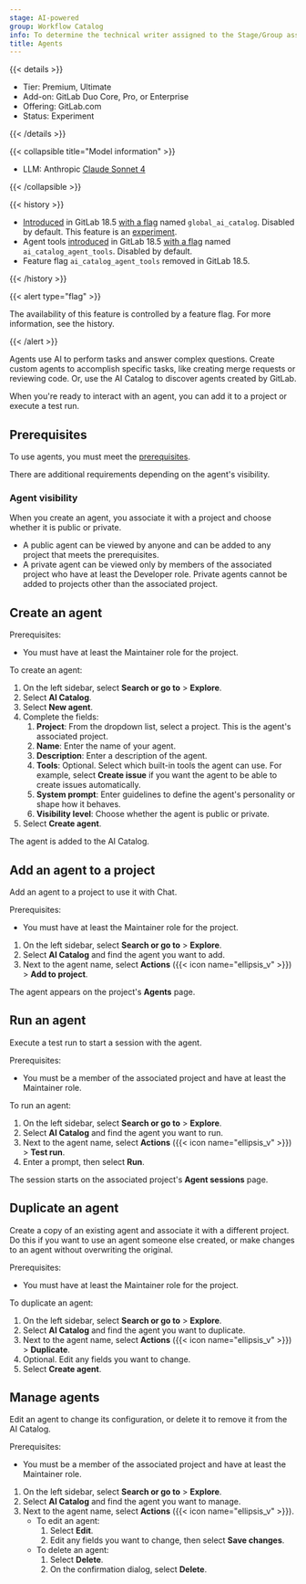 ```yaml
---
stage: AI-powered
group: Workflow Catalog
info: To determine the technical writer assigned to the Stage/Group associated with this page, see https://handbook.gitlab.com/handbook/product/ux/technical-writing/#assignments
title: Agents
---
```


{{< details >}}

- Tier: Premium, Ultimate
- Add-on: GitLab Duo Core, Pro, or Enterprise
- Offering: GitLab.com
- Status: Experiment

{{< /details >}}

{{< collapsible title="Model information" >}}

- LLM: Anthropic [Claude Sonnet 4](https://www.anthropic.com/claude/sonnet)

{{< /collapsible >}}

{{< history >}}

- [Introduced](https://gitlab.com/gitlab-org/gitlab/-/issues/549914) in GitLab 18.5 [with a flag](../../../administration/feature_flags/_index.md) named `global_ai_catalog`. Disabled by default. This feature is an [experiment](../../../policy/development_stages_support.md).
- Agent tools [introduced](https://gitlab.com/gitlab-org/gitlab/-/issues/569043) in GitLab 18.5 [with a flag](../../../administration/feature_flags/_index.md) named `ai_catalog_agent_tools`. Disabled by default.
- Feature flag `ai_catalog_agent_tools` removed in GitLab 18.5.

{{< /history >}}

{{< alert type="flag" >}}

The availability of this feature is controlled by a feature flag.
For more information, see the history.

{{< /alert >}}

Agents use AI to perform tasks and answer complex questions.
Create custom agents to accomplish specific tasks, like creating
merge requests or reviewing code. Or, use the AI Catalog to discover
agents created by GitLab.

When you're ready to interact with an agent, you can add it to a project or execute a test run.

## Prerequisites

To use agents, you must meet the [prerequisites](../_index.md#prerequisites).

There are additional requirements depending on the agent's visibility.

### Agent visibility

When you create an agent, you associate it with a project and choose whether it is public or private.

- A public agent can be viewed by anyone and can be added to any project that meets the prerequisites.
- A private agent can be viewed only by members of the associated project who have at least the Developer role.
  Private agents cannot be added to projects other than the associated project.

## Create an agent

Prerequisites:

- You must have at least the Maintainer role for the project.

To create an agent:

1. On the left sidebar, select **Search or go to** > **Explore**.
1. Select **AI Catalog**.
1. Select **New agent**.
1. Complete the fields:
   1. **Project**: From the dropdown list, select a project. This is the agent's associated project.
   1. **Name**: Enter the name of your agent.
   1. **Description**: Enter a description of the agent.
   1. **Tools**: Optional. Select which built-in tools the agent can use.
      For example, select **Create issue** if you want the agent to be able to create issues automatically.
   1. **System prompt**: Enter guidelines to define the agent's personality or shape how it behaves.
   1. **Visibility level**: Choose whether the agent is public or private.
1. Select **Create agent**.

The agent is added to the AI Catalog.

## Add an agent to a project

Add an agent to a project to use it with Chat.

Prerequisites:

- You must have at least the Maintainer role for the project.

1. On the left sidebar, select **Search or go to** > **Explore**.
1. Select **AI Catalog** and find the agent you want to add.
1. Next to the agent name, select **Actions** ({{< icon name="ellipsis_v" >}}) > **Add to project**.

The agent appears on the project's **Agents** page.

## Run an agent

Execute a test run to start a session with the agent.

Prerequisites:

- You must be a member of the associated project and have at least the Maintainer role.

To run an agent:

1. On the left sidebar, select **Search or go to** > **Explore**.
1. Select **AI Catalog** and find the agent you want to run.
1. Next to the agent name, select **Actions** ({{< icon name="ellipsis_v" >}}) > **Test run**.
1. Enter a prompt, then select **Run**.

The session starts on the associated project's **Agent sessions** page.

## Duplicate an agent

Create a copy of an existing agent and associate it with a different project.
Do this if you want to use an agent someone else created, or make changes to an agent without overwriting the original.

Prerequisites:

- You must have at least the Maintainer role for the project.

To duplicate an agent:

1. On the left sidebar, select **Search or go to** > **Explore**.
1. Select **AI Catalog** and find the agent you want to duplicate.
1. Next to the agent name, select **Actions** ({{< icon name="ellipsis_v" >}}) > **Duplicate**.
1. Optional. Edit any fields you want to change.
1. Select **Create agent**.

## Manage agents

Edit an agent to change its configuration, or delete it to remove it from the AI Catalog.

Prerequisites:

- You must be a member of the associated project and have at least the Maintainer role.

1. On the left sidebar, select **Search or go to** > **Explore**.
1. Select **AI Catalog** and find the agent you want to manage.
1. Next to the agent name, select **Actions** ({{< icon name="ellipsis_v" >}}).
   - To edit an agent:
     1. Select **Edit**.
     1. Edit any fields you want to change, then select **Save changes**.
   - To delete an agent:
     1. Select **Delete**.
     1. On the confirmation dialog, select **Delete**.
